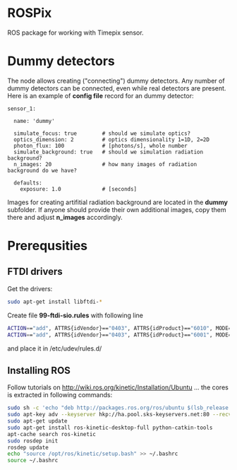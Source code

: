 # ROSPix
ROS package for working with Timepix sensor.

# Dummy detectors

The node allows creating ("connecting") dummy detectors. Any number of dummy detectors
can be connected, even while real detectors are present. Here is an example of **config file**
record for an dummy detector:
```
sensor_1:

  name: 'dummy'

  simulate_focus: true        # should we simulate optics?
  optics_dimension: 2         # optics dimensionality 1=1D, 2=2D
  photon_flux: 100            # [photons/s], whole number
  simulate_background: true   # should we simulation radiation background?
  n_images: 20                # how many images of radiation background do we have?

  defaults:
    exposure: 1.0             # [seconds]
```
Images for creating artifitial radiation background are located in the **dummy** subfolder. If anyone should provide their own additional images, copy them there and adjust **n_images** accordingly.

# Prerequsities

## FTDI drivers

Get the drivers:

```bash
sudo apt-get install libftdi-*
```

Create file **99-ftdi-sio.rules** with following line
```bash
ACTION=="add", ATTRS{idVendor}=="0403", ATTRS{idProduct}=="6010", MODE="0666",  RUN+="/bin/sh -c '/sbin/rmmod ftdi_sio && /sbin/rmmod usbserial'"
ACTION=="add", ATTRS{idVendor}=="0403", ATTRS{idProduct}=="6001", MODE="0666",  RUN+="/bin/sh -c '/sbin/rmmod ftdi_sio && /sbin/rmmod usbserial'"
```
and place it in /etc/udev/rules.d/

## Installing ROS

Follow tutorials on http://wiki.ros.org/kinetic/Installation/Ubuntu ... the cores is extracted in following commands:

```bash
sudo sh -c 'echo "deb http://packages.ros.org/ros/ubuntu $(lsb_release -sc) main" > /etc/apt/sources.list.d/ros-latest.list'
sudo apt-key adv --keyserver hkp://ha.pool.sks-keyservers.net:80 --recv-key 421C365BD9FF1F717815A3895523BAEEB01FA116
sudo apt-get update
sudo apt-get install ros-kinetic-desktop-full python-catkin-tools
apt-cache search ros-kinetic
sudo rosdep init
rosdep update
echo "source /opt/ros/kinetic/setup.bash" >> ~/.bashrc
source ~/.bashrc
```
